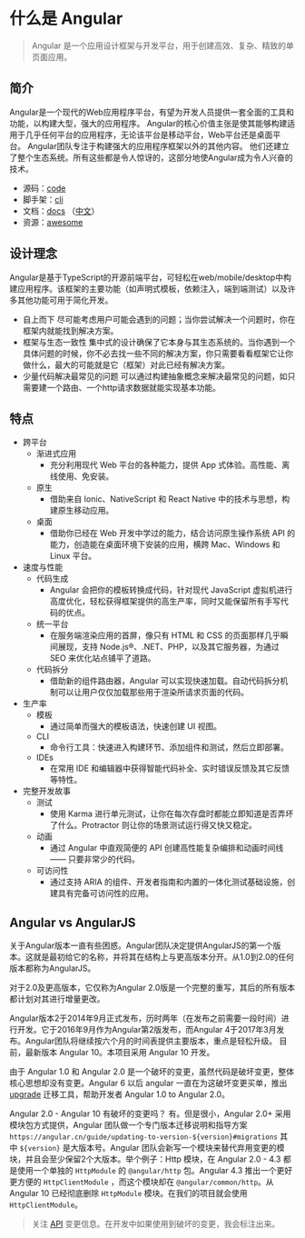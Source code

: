 # 什么是 Angular

> Angular 是一个应用设计框架与开发平台，用于创建高效、复杂、精致的单页面应用。

## 简介

Angular是一个现代的Web应用程序平台，有望为开发人员提供一套全面的工具和功能，以构建大型，强大的应用程序。 Angular的核心价值主张是使其能够构建适用于几乎任何平台的应用程序，无论该平台是移动平台，Web平台还是桌面平台。 Angular团队专注于构建强大的应用程序框架以外的其他内容。 他们还建立了整个生态系统。所有这些都是令人惊讶的，这部分地使Angular成为令人兴奋的技术。

- 源码：[code](https://github.com/angular/angular)
- 脚手架：[cli](https://github.com/angular/angular-cli)
- 文档：[docs](https://angular.io/) （[中文](https://angular.cn/)）
- 资源：[awesome](https://github.com/PatrickJS/awesome-angular)

## 设计理念

Angular是基于TypeScript的开源前端平台，可轻松在web/mobile/desktop中构建应用程序。该框架的主要功能（如声明式模板，依赖注入，端到端测试）以及许多其他功能可用于简化开发。

- 自上而下
尽可能考虑用户可能会遇到的问题；当你尝试解决一个问题时，你在框架内就能找到解决方案。
- 框架与生态一致性
集中式的设计确保了它本身与其生态系统的。当你遇到一个具体问题的时候，你不必去找一些不同的解决方案，你只需要看看框架它让你做什么，最大的可能就是它（框架）对此已经有解决方案。
- 少量代码解决最常见的问题
可以通过构建抽象概念来解决最常见的问题，如只需要建一个路由、一个http请求数据就能实现基本功能。

## 特点

- 跨平台
  - 渐进式应用
    - 充分利用现代 Web 平台的各种能力，提供 App 式体验。高性能、离线使用、免安装。
  - 原生
    - 借助来自 Ionic、NativeScript 和 React Native 中的技术与思想，构建原生移动应用。
  - 桌面
    - 借助你已经在 Web 开发中学过的能力，结合访问原生操作系统 API 的能力，创造能在桌面环境下安装的应用，横跨 Mac、Windows 和 Linux 平台。
- 速度与性能
  - 代码生成
    - Angular 会把你的模板转换成代码，针对现代 JavaScript 虚拟机进行高度优化，轻松获得框架提供的高生产率，同时又能保留所有手写代码的优点。
  - 统一平台
    - 在服务端渲染应用的首屏，像只有 HTML 和 CSS 的页面那样几乎瞬间展现，支持 Node.js®、.NET、PHP，以及其它服务器，为通过 SEO 来优化站点铺平了道路。
  - 代码拆分
    - 借助新的组件路由器，Angular 可以实现快速加载。自动代码拆分机制可以让用户仅仅加载那些用于渲染所请求页面的代码。
- 生产率
  - 模板
    - 通过简单而强大的模板语法，快速创建 UI 视图。
  - CLI
    - 命令行工具：快速进入构建环节、添加组件和测试，然后立即部署。
  - IDEs
    - 在常用 IDE 和编辑器中获得智能代码补全、实时错误反馈及其它反馈等特性。
- 完整开发故事
  - 测试
    - 使用 Karma 进行单元测试，让你在每次存盘时都能立即知道是否弄坏了什么。Protractor 则让你的场景测试运行得又快又稳定。
  - 动画
    - 通过 Angular 中直观简便的 API 创建高性能复杂编排和动画时间线 —— 只要非常少的代码。
  - 可访问性
    - 通过支持 ARIA 的组件、开发者指南和内置的一体化测试基础设施，创建具有完备可访问性的应用。

## Angular vs AngularJS

关于Angular版本一直有些困惑。Angular团队决定提供AngularJS的第一个版本。这就是最初给它的名称，并将其在结构上与更高版本分开。从1.0到2.0的任何版本都称为AngularJS。

对于2.0及更高版本，它仅称为Angular 2.0版是一个完整的重写，其后的所有版本都计划对其进行增量更改。

Angular版本2于2014年9月正式发布，历时两年（在发布之前需要一段时间）进行开发。它于2016年9月作为Angular第2版发布，而Angular 4于2017年3月发布。Angular团队将继续按六个月的时间表提供主要版本，重点是轻松升级。 目前，最新版本 Angular 10。本项目采用 Angular 10 开发。

由于 Angular 1.0 和 Angular 2.0 是一个破坏的变更，虽然代码是破坏变更，整体核心思想却没有变更。Angular 6 以后 angular 一直在为这破坏变更买单，推出 [upgrade](https://angular.cn/guide/upgrade) 迁移工具，帮助开发者 Angular 1.0 to Angular 2.0。

Angular 2.0 - Angular 10 有破坏的变更吗？ 有。但是很小，Angular 2.0+ 采用模块包方式提供，Angular 团队做一个专门版本迁移说明和指导方案 `https://angular.cn/guide/updating-to-version-${version}#migrations` 其中 `${version}` 是大版本号。Angular 团队会新写一个模块来替代弃用变更的模块，并且会至少保留2个大版本。举个例子：Http 模块，在 Angular 2.0 - 4.3 都是使用一个单独的 `HttpModule` 的 `@angular/http` 包。Angular 4.3 推出一个更好更方便的 `HttpClientModule` ，而这个模块却在 `@angular/common/http`。从 Angular 10 已经彻底删除 `HttpModule` 模块。在我们的项目就会使用 `HttpClientModule`。

> 关注 [API](https://angular.cn/api) 变更信息。在开发中如果使用到破坏的变更，我会标注出来。
